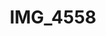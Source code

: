 ---
pid: '204'
layout: photos
title: IMG_4558
filename: IMG_4558.jpg
caption: 
previous_pid: '203'
next_pid: '205'
permalink: "/photos/204.html"
---